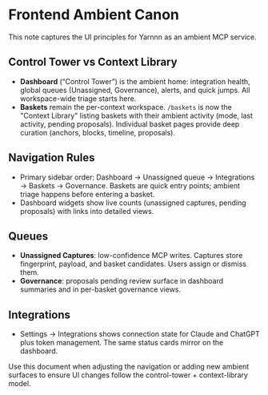 # Frontend Ambient Canon

This note captures the UI principles for Yarnnn as an ambient MCP service.

## Control Tower vs Context Library
- **Dashboard** (“Control Tower”) is the ambient home: integration health, global
  queues (Unassigned, Governance), alerts, and quick jumps. All workspace-wide
  triage starts here.
- **Baskets** remain the per-context workspace. `/baskets` is now the "Context
  Library" listing baskets with their ambient activity (mode, last activity,
  pending proposals). Individual basket pages provide deep curation (anchors,
  blocks, timeline, proposals).

## Navigation Rules
- Primary sidebar order: Dashboard → Unassigned queue → Integrations → Baskets →
  Governance. Baskets are quick entry points; ambient triage happens before
  entering a basket.
- Dashboard widgets show live counts (unassigned captures, pending proposals) with
  links into detailed views.

## Queues
- **Unassigned Captures**: low-confidence MCP writes. Captures store fingerprint,
  payload, and basket candidates. Users assign or dismiss them.
- **Governance**: proposals pending review surface in dashboard summaries and in
  per-basket governance views.

## Integrations
- Settings → Integrations shows connection state for Claude and ChatGPT plus token
  management. The same status cards mirror on the dashboard.

Use this document when adjusting the navigation or adding new ambient surfaces to
ensure UI changes follow the control-tower + context-library model.
